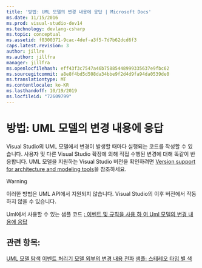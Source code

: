 ```yaml
---
title: '방법: UML 모델의 변경 내용에 응답 | Microsoft Docs'
ms.date: 11/15/2016
ms.prod: visual-studio-dev14
ms.technology: devlang-csharp
ms.topic: conceptual
ms.assetid: f0300371-9cac-4def-a3f5-7d7b62dcd6f3
caps.latest.revision: 3
author: jillre
ms.author: jillfra
manager: jillfra
ms.openlocfilehash: eff43f3c7547a46b75885448999335637e9fbc62
ms.sourcegitcommit: a8e8f4bd5d508da34bbe9f2d4d9fa94da0539de0
ms.translationtype: MT
ms.contentlocale: ko-KR
ms.lasthandoff: 10/19/2019
ms.locfileid: "72609799"
---
```

# <a name="how-to-respond-to-changes-in-a-uml-model"></a>방법: UML 모델의 변경 내용에 응답
Visual Studio의 UML 모델에서 변경이 발생할 때마다 실행되는 코드를 작성할 수 있습니다. 사용자 및 다른 Visual Studio 확장에 의해 직접 수행된 변경에 대해 똑같이 반응합니다. UML 모델을 지원하는 Visual Studio 버전을 확인하려면 [Version support for architecture and modeling tools](../modeling/what-s-new-for-design-in-visual-studio.md#VersionSupport)을 참조하세요.

> [!WARNING]
> 이러한 방법은 UML API에서 지원되지 않습니다. Visual Studio의 이후 버전에서 작동하지 않을 수 있습니다.

 Uml에서 사용할 수 있는 샘플 코드 [: 이벤트 및 규칙을 사용 하 여 Uml 모델의 변경 내용에 응답](http://code.msdn.microsoft.com/UML-Responding-to-changes-c024cd4b)

## <a name="see-also"></a>관련 항목:
 [UML 모델 탐색](../modeling/navigate-the-uml-model.md) [이벤트 처리기 모델 외부의 변경 내용 전파](../modeling/event-handlers-propagate-changes-outside-the-model.md) [샘플: 스테레오 타입 별 색](http://go.microsoft.com/fwlink/?LinkId=213841)
